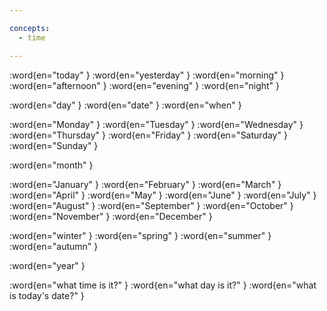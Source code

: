 ```yaml
---

concepts:
  - time

---
```


:word{en="today" }
:word{en="yesterday" }
:word{en="morning" }
:word{en="afternoon" }
:word{en="evening" }
:word{en="night" }

:word{en="day" }
:word{en="date" }
:word{en="when" }

:word{en="Monday" }
:word{en="Tuesday" }
:word{en="Wednesday" }
:word{en="Thursday" }
:word{en="Friday" }
:word{en="Saturday" }
:word{en="Sunday" }

:word{en="month" }

:word{en="January" }
:word{en="February" }
:word{en="March" }
:word{en="April" }
:word{en="May" }
:word{en="June" }
:word{en="July" }
:word{en="August" }
:word{en="September" }
:word{en="October" }
:word{en="November" }
:word{en="December" }

:word{en="winter" }
:word{en="spring" }
:word{en="summer" }
:word{en="autumn" }

:word{en="year" }

:word{en="what time is it?" }
:word{en="what day is it?" }
:word{en="what is today's date?" }
